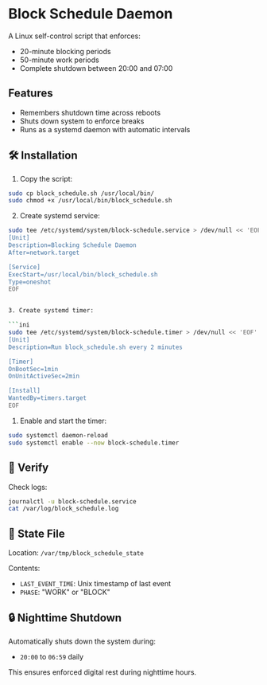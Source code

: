  
# Block Schedule Daemon

A Linux self-control script that enforces:
- 20-minute blocking periods
- 50-minute work periods
- Complete shutdown between 20:00 and 07:00

## Features

- Remembers shutdown time across reboots
- Shuts down system to enforce breaks
- Runs as a systemd daemon with automatic intervals

## 🛠️ Installation

1. Copy the script:

```bash
sudo cp block_schedule.sh /usr/local/bin/
sudo chmod +x /usr/local/bin/block_schedule.sh
```

2. Create systemd service:

```bash
sudo tee /etc/systemd/system/block-schedule.service > /dev/null << 'EOF'
[Unit]
Description=Blocking Schedule Daemon
After=network.target

[Service]
ExecStart=/usr/local/bin/block_schedule.sh
Type=oneshot
EOF


3. Create systemd timer:

```ini
sudo tee /etc/systemd/system/block-schedule.timer > /dev/null << 'EOF'
[Unit]
Description=Run block_schedule.sh every 2 minutes

[Timer]
OnBootSec=1min
OnUnitActiveSec=2min

[Install]
WantedBy=timers.target
EOF
```


1. Enable and start the timer:

```bash
sudo systemctl daemon-reload
sudo systemctl enable --now block-schedule.timer
```

## 🧪 Verify

Check logs:

```bash
journalctl -u block-schedule.service
cat /var/log/block_schedule.log
```

## 📁 State File

Location: `/var/tmp/block_schedule_state`

Contents:
- `LAST_EVENT_TIME`: Unix timestamp of last event
- `PHASE`: "WORK" or "BLOCK"

## 🔒 Nighttime Shutdown

Automatically shuts down the system during:

- `20:00` to `06:59` daily

This ensures enforced digital rest during nighttime hours.
